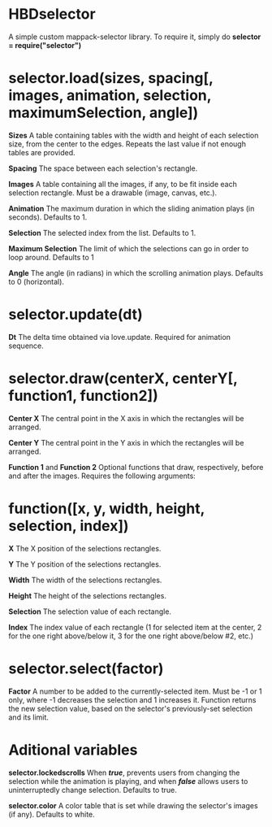 HBDselector
===========

A simple custom mappack-selector library. To require it, simply do **selector = require("selector")**

selector.load(sizes, spacing[, images, animation, selection, maximumSelection, angle])
======================================================================================

**Sizes**
A table containing tables with the width and height of each selection size, from the center to the edges. Repeats the last value if not enough tables are provided.

**Spacing**
The space between each selection's rectangle.

**Images**
A table containing all the images, if any, to be fit inside each selection rectangle. Must be a drawable (image, canvas, etc.).

**Animation**
The maximum duration in which the sliding animation plays (in seconds). Defaults to 1.

**Selection**
The selected index from the list. Defaults to 1.

**Maximum Selection**
The limit of which the selections can go in order to loop around. Defaults to 1

**Angle**
The angle (in radians) in which the scrolling animation plays. Defaults to 0 (horizontal).

selector.update(dt)
===================

**Dt**
The delta time obtained via love.update. Required for animation sequence.

selector.draw(centerX, centerY[, function1, function2])
====================================================

**Center X**
The central point in the X axis in which the rectangles will be arranged.

**Center Y**
The central point in the Y axis in which the rectangles will be arranged.

**Function 1** and **Function 2**
Optional functions that draw, respectively, before and after the images. Requires the following arguments:

function([x, y, width, height, selection, index])
===========================

**X**
The X position of the selections rectangles.

**Y**
The Y position of the selections rectangles.

**Width**
The width of the selections rectangles.

**Height**
The height of the selections rectangles.

**Selection**
The selection value of each rectangle.

**Index**
The index value of each rectangle (1 for selected item at the center, 2 for the one right above/below it, 3 for the one right above/below #2, etc.)

selector.select(factor)
=======================

**Factor**
A number to be added to the currently-selected item. Must be -1 or 1 only, where -1 decreases the selection and 1 increases it. Function returns the new selection value, based on the selector's previously-set selection and its limit.

Aditional variables
===================

**selector.lockedscrolls**
When ***true***, prevents users from changing the selection while the animation is playing, and when ***false*** allows users to uninterruptedly change selection. Defaults to true.

**selector.color**
A color table that is set while drawing the selector's images (if any). Defaults to white.
